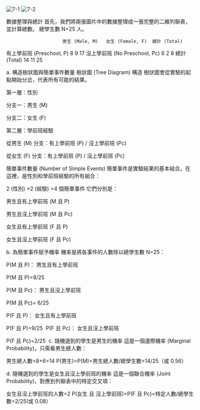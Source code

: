 
![7-1](https://github.com/user-attachments/assets/1810abfc-3d48-4d7c-9468-12db1eebfc37)
![7-2](https://github.com/user-attachments/assets/540741e3-8553-4553-a403-0b035e001f61)


數據整理與總計
首先，我們將兩張圖片中的數據整理成一張完整的二維列聯表，並計算總數。
總學生數 N=25 人。

                         男生 (Male, M)	女生 (Female, F)	總計 (Total)
有上學前班 (Preschool, P)	    8	             9	              17
沒上學前班 (No Preschool, Pc)	6	             2	               8
總計 (Total)	                14	           11	              25


a. 構造樹狀圖與簡單事件數量
樹狀圖 (Tree Diagram) 構造
樹狀圖會從實驗的起點開始分岔，代表所有可能的結果。

第一層：性別

分支一：男生 (M)

分支二：女生 (F)

第二層：學前班經驗

從男生 (M) 分支：有上學前班 (P) / 沒上學前班 (Pc)

從女生 (F) 分支：有上學前班 (P) / 沒上學前班 (Pc)

簡單事件數量 (Number of Simple Events)
簡單事件是實驗結果的基本組合。在這裡，是性別和學前班經驗的所有組合：

2 (性別) ×2 (經驗) =4 個簡單事件
它們分別是：

男生且有上學前班 (M 且 P)

男生且沒上學前班 (M 且 Pc)

女生且有上學前班 (F 且 P)

女生且沒上學前班 (F 且 Pc)

b. 為簡單事件賦予機率
機率是將各事件的人數除以總學生數 N=25：

P(M 且 P)： 男生且有上學前班

P(M 且 P)=8/25
 
P(M 且 Pc)： 男生且沒上學前班

P(M 且 Pc)= 6/25
 
P(F 且 P)： 女生且有上學前班

P(F 且 P)=9/25 
​ 
P(F 且 Pc)： 女生且沒上學前班

P(F 且 Pc)=2/25 
​ 
c. 隨機選到的學生是男生的機率
這是一個邊際機率 (Marginal Probability)，只需看男生總人數：

男生總人數=8+6=14
P(男生)=P(M)=男生總人數/總學生數=14/25（或 0.56）

d. 隨機選到的學生是女生且沒上學前班的機率
這是一個聯合機率 (Joint Probability)，對應到列聯表中的特定交叉項：

女生且沒上學前班的人數=2
P(女生 且 沒上學前班)=P(F 且 Pc)=特定人數/總學生數=2/25(或 0.08）
